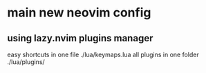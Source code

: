 # main new neovim config

## using lazy.nvim plugins manager

easy shortcuts in one file ./lua/keymaps.lua 
all plugins in one folder ./lua/plugins/
